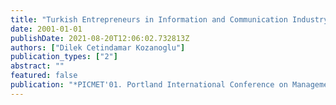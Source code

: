 ```yaml
---
title: "Turkish Entrepreneurs in Information and Communication Industry"
date: 2001-01-01
publishDate: 2021-08-20T12:06:02.732813Z
authors: ["Dilek Cetindamar Kozanoglu"]
publication_types: ["2"]
abstract: ""
featured: false
publication: "*PICMET'01. Portland International Conference on Management of Engineering łdots*"
---
```


